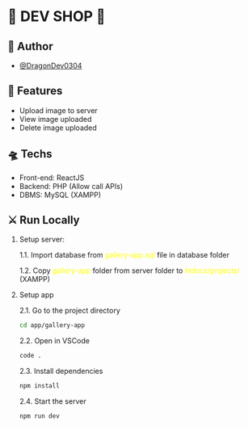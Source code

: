 # 🐧 DEV SHOP 🐧

## 🤖 Author

- [@DragonDev0304](https://github.com/ThanhLong34)

## 🚀 Features
- Upload image to server
- View image uploaded
- Delete image uploaded

## 🛸 Techs
- Front-end: ReactJS
- Backend: PHP (Allow call APIs)
- DBMS: MySQL (XAMPP)

## ⚔️ Run Locally

1. Setup server:

	1.1. Import database from <span style="color: yellow;">gallery-app.sql</span> file in database folder

	1.2. Copy <span style="color: yellow;">gallery-app</span> folder from server folder to <span style="color: yellow;">htdocs/projects/</span> (XAMPP)

2. Setup app

	2.1. Go to the project directory

	```bash
	cd app/gallery-app
	```

	2.2. Open in VSCode

	```bash
	code .
	```

	2.3. Install dependencies

	```bash
	npm install
	```

	2.4. Start the server

	```bash
	npm run dev
	```
